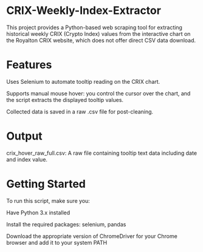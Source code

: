 # CRIX-Weekly-Index-Extractor
This project provides a Python-based web scraping tool for extracting historical weekly CRIX (Crypto Index) values from the interactive chart on the Royalton CRIX website, which does not offer direct CSV data download.

# Features
Uses Selenium to automate tooltip reading on the CRIX chart.

Supports manual mouse hover: you control the cursor over the chart, and the script extracts the displayed tooltip values.

Collected data is saved in a raw .csv file for post-cleaning.

# Output
crix_hover_raw_full.csv: A raw file containing tooltip text data including date and index value.

# Getting Started
To run this script, make sure you:

Have Python 3.x installed

Install the required packages: selenium, pandas

Download the appropriate version of ChromeDriver for your Chrome browser and add it to your system PATH
